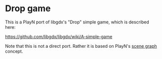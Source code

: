 # Drop game

This is a PlayN port of libgdx's "Drop" simple game, which is described here:

 https://github.com/libgdx/libgdx/wiki/A-simple-game
 
Note that this is not a direct port. Rather it is based on PlayN's [scene graph](http://playn.io/docs/overview.html#scene-graph) concept.

